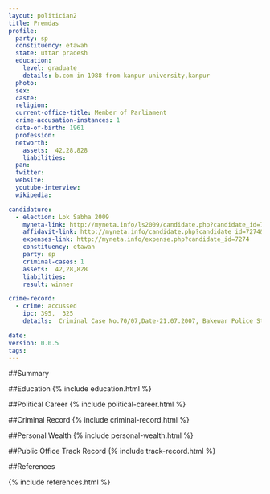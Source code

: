 ```yaml
---
layout: politician2
title: Premdas
profile: 
  party: sp
  constituency: etawah
  state: uttar pradesh
  education: 
    level: graduate
    details: b.com in 1988 from kanpur university,kanpur
  photo: 
  sex: 
  caste: 
  religion: 
  current-office-title: Member of Parliament
  crime-accusation-instances: 1
  date-of-birth: 1961
  profession: 
  networth: 
    assets:  42,28,828
    liabilities: 
  pan: 
  twitter: 
  website: 
  youtube-interview: 
  wikipedia: 

candidature: 
  - election: Lok Sabha 2009
    myneta-link: http://myneta.info/ls2009/candidate.php?candidate_id=7274
    affidavit-link: http://myneta.info/candidate.php?candidate_id=7274&scan=original
    expenses-link: http://myneta.info/expense.php?candidate_id=7274
    constituency: etawah 
    party: sp
    criminal-cases: 1
    assets:  42,28,828
    liabilities: 
    result: winner 

crime-record: 
  - crime: accussed
    ipc: 395,  325
    details:  Criminal Case No.70/07,Date-21.07.2007, Bakewar Police Station, Etawah, Special Sessions Judge Etawah  

date: 
version: 0.0.5
tags: 
---
```

##Summary


##Education
{% include education.html %}


##Political Career
{% include political-career.html %}


##Criminal Record
{% include criminal-record.html %}


##Personal Wealth
{% include personal-wealth.html %}


##Public Office Track Record
{% include track-record.html %}


##References


{% include references.html %}